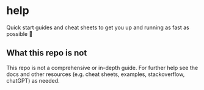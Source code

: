 # help
Quick start guides and cheat sheets to get you up and running as fast as possible 🚀

## What this repo is not
This repo is not a comprehensive or in-depth guide. For further help see the docs and other resources (e.g. cheat sheets, examples, stackoverflow, chatGPT) as needed.
